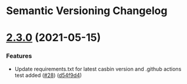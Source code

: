 # Semantic Versioning Changelog

# [2.3.0](https://github.com/pycasbin/flask-authz/compare/v2.2.0...v2.3.0) (2021-05-15)


### Features

* Update requirements.txt for latest casbin version and .github actions test added ([#28](https://github.com/pycasbin/flask-authz/issues/28)) ([d54f9d4](https://github.com/pycasbin/flask-authz/commit/d54f9d4318438ad18e20c1ab60a6b51f8c93ced7))
